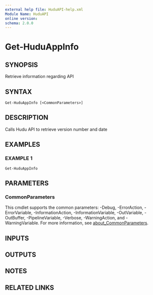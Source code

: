 ```yaml
---
external help file: HuduAPI-help.xml
Module Name: HuduAPI
online version:
schema: 2.0.0
---
```


# Get-HuduAppInfo

## SYNOPSIS
Retrieve information regarding API

## SYNTAX

```
Get-HuduAppInfo [<CommonParameters>]
```

## DESCRIPTION
Calls Hudu API to retrieve version number and date

## EXAMPLES

### EXAMPLE 1
```
Get-HuduAppInfo
```

## PARAMETERS

### CommonParameters
This cmdlet supports the common parameters: -Debug, -ErrorAction, -ErrorVariable, -InformationAction, -InformationVariable, -OutVariable, -OutBuffer, -PipelineVariable, -Verbose, -WarningAction, and -WarningVariable. For more information, see [about_CommonParameters](http://go.microsoft.com/fwlink/?LinkID=113216).

## INPUTS

## OUTPUTS

## NOTES

## RELATED LINKS
